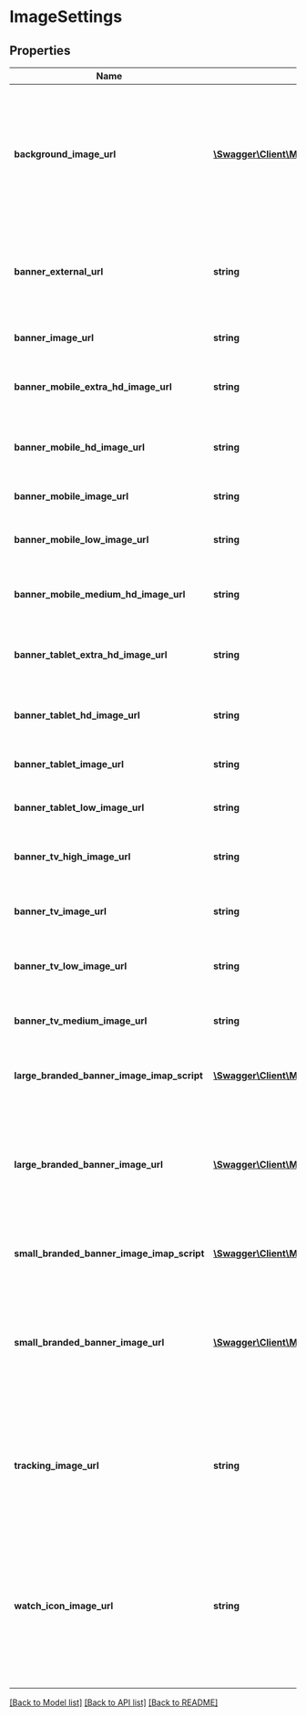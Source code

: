# ImageSettings

## Properties
Name | Type | Description | Notes
------------ | ------------- | ------------- | -------------
**background_image_url** | [**\Swagger\Client\Model\LocalizedProperty**](LocalizedProperty.md) | The URL for the background image shown on the video watch page. The image should be 1200px by 615px, with a maximum file size of 128k. | [optional] 
**banner_external_url** | **string** | This is used only in update requests; if it&#39;s set, we use this URL to generate all of the above banner URLs. | [optional] 
**banner_image_url** | **string** | Banner image. Desktop size (1060x175). | [optional] 
**banner_mobile_extra_hd_image_url** | **string** | Banner image. Mobile size high resolution (1440x395). | [optional] 
**banner_mobile_hd_image_url** | **string** | Banner image. Mobile size high resolution (1280x360). | [optional] 
**banner_mobile_image_url** | **string** | Banner image. Mobile size (640x175). | [optional] 
**banner_mobile_low_image_url** | **string** | Banner image. Mobile size low resolution (320x88). | [optional] 
**banner_mobile_medium_hd_image_url** | **string** | Banner image. Mobile size medium/high resolution (960x263). | [optional] 
**banner_tablet_extra_hd_image_url** | **string** | Banner image. Tablet size extra high resolution (2560x424). | [optional] 
**banner_tablet_hd_image_url** | **string** | Banner image. Tablet size high resolution (2276x377). | [optional] 
**banner_tablet_image_url** | **string** | Banner image. Tablet size (1707x283). | [optional] 
**banner_tablet_low_image_url** | **string** | Banner image. Tablet size low resolution (1138x188). | [optional] 
**banner_tv_high_image_url** | **string** | Banner image. TV size high resolution (1920x1080). | [optional] 
**banner_tv_image_url** | **string** | Banner image. TV size extra high resolution (2120x1192). | [optional] 
**banner_tv_low_image_url** | **string** | Banner image. TV size low resolution (854x480). | [optional] 
**banner_tv_medium_image_url** | **string** | Banner image. TV size medium resolution (1280x720). | [optional] 
**large_branded_banner_image_imap_script** | [**\Swagger\Client\Model\LocalizedProperty**](LocalizedProperty.md) | The image map script for the large banner image. | [optional] 
**large_branded_banner_image_url** | [**\Swagger\Client\Model\LocalizedProperty**](LocalizedProperty.md) | The URL for the 854px by 70px image that appears below the video player in the expanded video view of the video watch page. | [optional] 
**small_branded_banner_image_imap_script** | [**\Swagger\Client\Model\LocalizedProperty**](LocalizedProperty.md) | The image map script for the small banner image. | [optional] 
**small_branded_banner_image_url** | [**\Swagger\Client\Model\LocalizedProperty**](LocalizedProperty.md) | The URL for the 640px by 70px banner image that appears below the video player in the default view of the video watch page. | [optional] 
**tracking_image_url** | **string** | The URL for a 1px by 1px tracking pixel that can be used to collect statistics for views of the channel or video pages. | [optional] 
**watch_icon_image_url** | **string** | The URL for the image that appears above the top-left corner of the video player. This is a 25-pixel-high image with a flexible width that cannot exceed 170 pixels. | [optional] 

[[Back to Model list]](../README.md#documentation-for-models) [[Back to API list]](../README.md#documentation-for-api-endpoints) [[Back to README]](../README.md)


